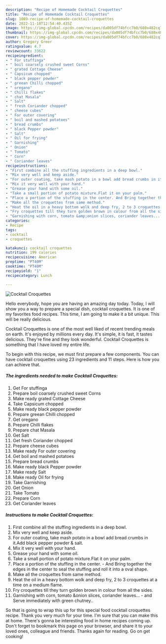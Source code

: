 ```yaml
---
description: "Recipe of Homemade Cocktail Croquettes"
title: "Recipe of Homemade Cocktail Croquettes"
slug: 1089-recipe-of-homemade-cocktail-croquettes
date: 2022-11-10T12:54:40.435Z
image: https://img-global.cpcdn.com/recipes/da005df74bfcc7b0/680x482cq70/cocktail-croquettes-recipe-main-photo.jpg
thumbnail: https://img-global.cpcdn.com/recipes/da005df74bfcc7b0/680x482cq70/cocktail-croquettes-recipe-main-photo.jpg
cover: https://img-global.cpcdn.com/recipes/da005df74bfcc7b0/680x482cq70/cocktail-croquettes-recipe-main-photo.jpg
author: Gregory Greer
ratingvalue: 4.7
reviewcount: 33622
recipeingredient:
- " For stuffinga"
- " boil coarsely crushed sweet Corns"
- " grated Cottage Cheese"
- " Capsicum chopped"
- " black pepper powder"
- " greean Chilli chopped"
- " oregano"
- " Chilli flakes"
- " chat Masala"
- " Salt"
- " fresh Coriander chopped"
- " cheese cubes"
- " For outer covering"
- " boil and mashed potatoes"
- " bread crumbs"
- " black Pepper powder"
- " Salt"
- " Oil for frying"
- " Garnishing"
- " Onion"
- " Tomato"
- " Corn"
- " Coriander leaves"
recipeinstructions:
- "First combine all the stuffing ingredients in a deep bowl."
- "Mix very well and keep aside."
- "For outer coating, take mash potato in a bowl add bread crumbs in it.Add black pepper powder &amp; salt."
- "Mix it very well with your hand."
- "Grease your hand with some oil."
- "Take a small portion of potato mixture.Flat it on your palm."
- "Place a portion of the stuffing in the center. And Bring together the edges in the center to seal the stuffing and roll it into a oval shape."
- "Make all the croquettes from same method."
- "Heat the oil in a heavy bottom wolk and deep fry, 2 to 3 croquettes at a time on a medium flame."
- "Fry croquettes till they turn golden brown in colour from all the sides."
- "Garnishing with corn, tomato &amp;onion slices, coriander leaves... and Serve immediately with green chutney.."
categories:
- Recipe
tags:
- cocktail
- croquettes

katakunci: cocktail croquettes 
nutrition: 199 calories
recipecuisine: American
preptime: "PT40M"
cooktime: "PT40M"
recipeyield: "1"
recipecategory: Lunch

---
```



![Cocktail Croquettes](https://img-global.cpcdn.com/recipes/da005df74bfcc7b0/680x482cq70/cocktail-croquettes-recipe-main-photo.jpg)

Hello everybody, hope you are having an amazing day today. Today, I will show you a way to prepare a special dish, cocktail croquettes. It is one of my favorites food recipes. This time, I am going to make it a bit unique. This will be really delicious.

Cocktail Croquettes is one of the most well liked of recent trending meals on earth. It's enjoyed by millions every day. It's simple, it is fast, it tastes delicious. They're fine and they look wonderful. Cocktail Croquettes is something that I have loved my entire life.




To begin with this recipe, we must first prepare a few components. You can have cocktail croquettes using 23 ingredients and 11 steps. Here is how you can achieve that.

<!--inarticleads1-->

##### The ingredients needed to make Cocktail Croquettes:

1. Get  For stuffinga
1. Prepare  boil coarsely crushed sweet Corns
1. Make ready  grated Cottage Cheese
1. Take  Capsicum chopped
1. Make ready  black pepper powder
1. Prepare  greean Chilli chopped
1. Get  oregano
1. Prepare  Chilli flakes
1. Prepare  chat Masala
1. Get  Salt
1. Get  fresh Coriander chopped
1. Prepare  cheese cubes
1. Make ready  For outer covering
1. Get  boil and mashed potatoes
1. Prepare  bread crumbs
1. Make ready  black Pepper powder
1. Make ready  Salt
1. Make ready  Oil for frying
1. Take  Garnishing
1. Get  Onion
1. Take  Tomato
1. Prepare  Corn
1. Get  Coriander leaves




<!--inarticleads2-->

##### Instructions to make Cocktail Croquettes:

1. First combine all the stuffing ingredients in a deep bowl.
1. Mix very well and keep aside.
1. For outer coating, take mash potato in a bowl add bread crumbs in it.Add black pepper powder &amp; salt.
1. Mix it very well with your hand.
1. Grease your hand with some oil.
1. Take a small portion of potato mixture.Flat it on your palm.
1. Place a portion of the stuffing in the center. - And Bring together the edges in the center to seal the stuffing and roll it into a oval shape.
1. Make all the croquettes from same method.
1. Heat the oil in a heavy bottom wolk and deep fry, 2 to 3 croquettes at a time on a medium flame.
1. Fry croquettes till they turn golden brown in colour from all the sides.
1. Garnishing with corn, tomato &amp;onion slices, coriander leaves... - and Serve immediately with green chutney..




So that is going to wrap this up for this special food cocktail croquettes recipe. Thank you very much for your time. I'm sure that you can make this at home. There's gonna be interesting food in home recipes coming up. Don't forget to bookmark this page on your browser, and share it to your loved ones, colleague and friends. Thanks again for reading. Go on get cooking!
